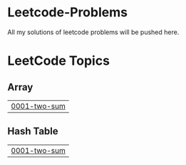 # Leetcode-Problems
All my solutions of leetcode problems will be pushed here.

<!---LeetCode Topics Start-->
# LeetCode Topics
## Array
|  |
| ------- |
| [0001-two-sum](https://github.com/rishabhrai04/Leetcode-Problems/tree/master/0001-two-sum) |
## Hash Table
|  |
| ------- |
| [0001-two-sum](https://github.com/rishabhrai04/Leetcode-Problems/tree/master/0001-two-sum) |
<!---LeetCode Topics End-->
